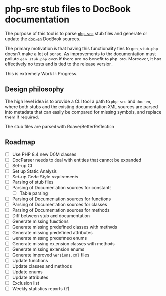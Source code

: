 # php-src stub files to DocBook documentation

The purpose of this tool is to parse
[`php-src`](https://github.com/php/php-src)
stub files and generate or update the [`doc-en`](https://github.com/php/doc-en) DocBook sources.

The primary motivation is that having this functionality ties to `gen_stub.php` doesn't make a lot of sense.
As improvements to the documentation must pollute `gen_stub.php` even if there are no benefit to php-src.
Moreover, it has effectively no tests and is tied to the release version.

This is extremely Work In Progress.

## Design philosophy

The high level idea is to provide a CLI tool a path to `php-src` and `doc-en`,
where both stubs and the existing documentation XML sources are parsed into metadata that can easily be compared
for missing symbols, and replace them if required.

The stub files are parsed with Roave/BetterReflection

## Roadmap

- [ ] Use PHP 8.4 new DOM classes
- [ ] DocParser needs to deal with entities that cannot be expanded
- [ ] Set-up CI
- [ ] Set up Static Analysis
- [ ] Set-up Code Style requirements
- [ ] Parsing of stub files
- [ ] Parsing of Documentation sources for constants
  - [ ] Table parsing 
- [ ] Parsing of Documentation sources for functions
- [ ] Parsing of Documentation sources for classes
- [ ] Parsing of Documentation sources for methods
- [ ] Diff between stub and documentation
- [ ] Generate missing functions
- [ ] Generate missing predefined classes with methods
- [ ] Generate missing predefined attributes
- [ ] Generate missing predefined enums
- [ ] Generate missing extension classes with methods
- [ ] Generate missing extension enums
- [ ] Generate improved `versions.xml` files
- [ ] Update functions
- [ ] Update classes and methods
- [ ] Update enums
- [ ] Update attributes
- [ ] Exclusion list
- [ ] Weekly statistics reports (?)
